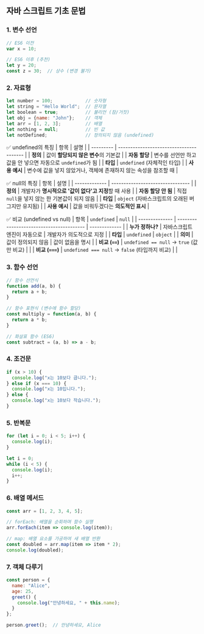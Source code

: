 ## 자바 스크립트 기초 문법
### 1. 변수 선언
```js
// ES6 이전
var x = 10;

// ES6 이후 (추천)
let y = 20;
const z = 30;  // 상수 (변경 불가)
```  
### 2. 자료형
```js
let number = 100;            // 숫자형
let string = "Hello World";  // 문자열
let boolean = true;          // 불리언 (참/거짓)
let obj = {name: "John"};    // 객체
let arr = [1, 2, 3];         // 배열
let nothing = null;          // 빈 값
let notDefined;              // 정의되지 않음 (undefined)
```
✅ undefined의 특징
| 항목        | 설명                                      |
| --------- | --------------------------------------- |
| **정의**    | 값이 **할당되지 않은 변수**의 기본값                  |
| **자동 할당** | 변수를 선언만 하고 값을 안 넣으면 자동으로 `undefined`가 됨 |
| **타입**    | `undefined` (자체적인 타입)                   |
| **사용 예시** | 변수에 값을 넣지 않았거나, 객체에 존재하지 않는 속성을 참조할 때   |

✅ null의 특징
| 항목            | 설명                               |
| ------------- | -------------------------------- |
| **정의**        | 개발자가 **명시적으로 '값이 없다'고 지정**할 때 사용 |
| **자동 할당 안 됨** | 직접 `null`을 넣지 않는 한 기본값이 되지 않음    |
| **타입**        | `object` (자바스크립트의 오래된 버그지만 유지됨)  |
| **사용 예시**     | 값을 비워두겠다는 **의도적인 표시**            |

✅ 비교 (undefined vs null)
| 항목             | `undefined`                              | `null`        |
| -------------- | ---------------------------------------- | ------------- |
| **누가 정하나?**    | 자바스크립트 엔진이 자동으로                          | 개발자가 의도적으로 지정 |
| **타입**         | `undefined`                              | `object`      |
| **의미**         | 값이 정의되지 않음                               | 값이 없음을 명시     |
| **비교 (`==`)**  | `undefined == null` → `true` (값만 비교)     |               |
| **비교 (`===`)** | `undefined === null` → `false` (타입까지 비교) |               |

### 3. 함수 선언
```js
// 함수 선언식
function add(a, b) {
  return a + b;
}

// 함수 표현식 (변수에 함수 할당)
const multiply = function(a, b) {
  return a * b;
}

// 화살표 함수 (ES6)
const subtract = (a, b) => a - b;
```
### 4. 조건문
```js
if (x > 10) {
  console.log("x는 10보다 큽니다.");
} else if (x === 10) {
  console.log("x는 10입니다.");
} else {
  console.log("x는 10보다 작습니다.");
}
```
### 5. 반복문
```js
for (let i = 0; i < 5; i++) {
  console.log(i);
}

let i = 0;
while (i < 5) {
  console.log(i);
  i++;
}
```
### 6. 배열 메서드
```js
const arr = [1, 2, 3, 4, 5];

// forEach: 배열을 순회하며 함수 실행
arr.forEach(item => console.log(item));

// map: 배열 요소를 가공하여 새 배열 반환
const doubled = arr.map(item => item * 2);
console.log(doubled);
```
### 7. 객체 다루기
```js
const person = {
  name: "Alice",
  age: 25,
  greet() {
    console.log("안녕하세요, " + this.name);
  }
};

person.greet();  // 안녕하세요, Alice
```